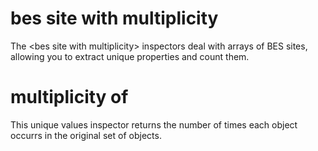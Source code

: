 # bes site with multiplicity

The &lt;bes site with multiplicity&gt; inspectors deal with arrays of BES sites, allowing you to extract unique properties and count them.

# multiplicity of <bes site with multiplicity>

This unique values inspector returns the number of times each object occurrs in the original set of objects.
